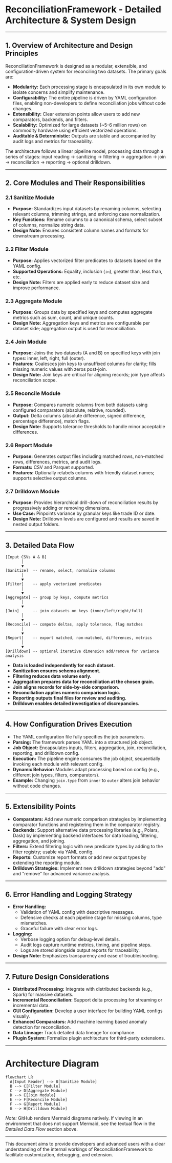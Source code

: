 # ReconciliationFramework - Detailed Architecture & System Design

---

## 1. Overview of Architecture and Design Principles

ReconciliationFramework is designed as a modular, extensible, and configuration-driven system for reconciling two datasets. The primary goals are:

- **Modularity:** Each processing stage is encapsulated in its own module to isolate concerns and simplify maintenance.
- **Configurability:** The entire pipeline is driven by YAML configuration files, enabling non-developers to define reconciliation jobs without code changes.
- **Extensibility:** Clear extension points allow users to add new comparators, backends, and filters.
- **Scalability:** Optimized for large datasets (~5–6 million rows) on commodity hardware using efficient vectorized operations.
- **Auditable & Deterministic:** Outputs are stable and accompanied by audit logs and metrics for traceability.

The architecture follows a linear pipeline model, processing data through a series of stages: input reading → sanitizing → filtering → aggregation → join → reconciliation → reporting → optional drilldown.

---

## 2. Core Modules and Their Responsibilities

### 2.1 Sanitize Module

- **Purpose:** Standardizes input datasets by renaming columns, selecting relevant columns, trimming strings, and enforcing case normalization.
- **Key Functions:** Rename columns to a canonical schema, select subset of columns, normalize string data.
- **Design Note:** Ensures consistent column names and formats for downstream processing.

### 2.2 Filter Module

- **Purpose:** Applies vectorized filter predicates to datasets based on the YAML config.
- **Supported Operations:** Equality, inclusion (`in`), greater than, less than, etc.
- **Design Note:** Filters are applied early to reduce dataset size and improve performance.

### 2.3 Aggregate Module

- **Purpose:** Groups data by specified keys and computes aggregate metrics such as sum, count, and unique counts.
- **Design Note:** Aggregation keys and metrics are configurable per dataset side; aggregation output is used for reconciliation.

### 2.4 Join Module

- **Purpose:** Joins the two datasets (A and B) on specified keys with join types: inner, left, right, full (outer).
- **Features:** Coalesces join keys to unsuffixed columns for clarity; fills missing numeric values with zeros post-join.
- **Design Note:** Join keys are critical for aligning records; join type affects reconciliation scope.

### 2.5 Reconcile Module

- **Purpose:** Compares numeric columns from both datasets using configured comparators (absolute, relative, rounded).
- **Output:** Delta columns (absolute difference, signed difference, percentage difference), match flags.
- **Design Note:** Supports tolerance thresholds to handle minor acceptable differences.

### 2.6 Report Module

- **Purpose:** Generates output files including matched rows, non-matched rows, differences, metrics, and audit logs.
- **Formats:** CSV and Parquet supported.
- **Features:** Optionally relabels columns with friendly dataset names; supports selective output columns.

### 2.7 Drilldown Module

- **Purpose:** Provides hierarchical drill-down of reconciliation results by progressively adding or removing dimensions.
- **Use Case:** Pinpoints variance by granular keys like trade ID or date.
- **Design Note:** Drilldown levels are configured and results are saved in nested output folders.

---

## 3. Detailed Data Flow

```text
[Input CSVs A & B]
       │
       ▼
[Sanitize]  -- rename, select, normalize columns
       │
       ▼
[Filter]    -- apply vectorized predicates
       │
       ▼
[Aggregate] -- group by keys, compute metrics
       │
       ▼
[Join]      -- join datasets on keys (inner/left/right/full)
       │
       ▼
[Reconcile] -- compute deltas, apply tolerance, flag matches
       │
       ▼
[Report]    -- export matched, non-matched, differences, metrics
       │
       ▼
[Drilldown] -- optional iterative dimension add/remove for variance analysis
```

- **Data is loaded independently for each dataset.**
- **Sanitization ensures schema alignment.**
- **Filtering reduces data volume early.**
- **Aggregation prepares data for reconciliation at the chosen grain.**
- **Join aligns records for side-by-side comparison.**
- **Reconciliation applies numeric comparison logic.**
- **Reporting outputs final files for review and auditing.**
- **Drilldown enables detailed investigation of discrepancies.**

---

## 4. How Configuration Drives Execution

- The YAML configuration file fully specifies the job parameters.
- **Parsing:** The framework parses YAML into a structured job object.
- **Job Object:** Encapsulates inputs, filters, aggregation, join, reconciliation, reporting, and drilldown config.
- **Execution:** The pipeline engine consumes the job object, sequentially invoking each module with relevant config.
- **Dynamic Behavior:** Modules adapt processing based on config (e.g., different join types, filters, comparators).
- **Example:** Changing `join.type` from `inner` to `outer` alters join behavior without code changes.

---

## 5. Extensibility Points

- **Comparators:** Add new numeric comparison strategies by implementing comparator functions and registering them in the comparator registry.
- **Backends:** Support alternative data processing libraries (e.g., Polars, Dask) by implementing backend interfaces for data loading, filtering, aggregation, and joining.
- **Filters:** Extend filtering logic with new predicate types by adding to the filter registry; usable via YAML config.
- **Reports:** Customize report formats or add new output types by extending the reporting module.
- **Drilldown Strategies:** Implement new drilldown strategies beyond "add" and "remove" for advanced variance analysis.

---

## 6. Error Handling and Logging Strategy

- **Error Handling:** 
  - Validation of YAML config with descriptive messages.
  - Defensive checks at each pipeline stage for missing columns, type mismatches.
  - Graceful failure with clear error logs.
- **Logging:** 
  - Verbose logging option for debug-level details.
  - Audit logs capture runtime metrics, timing, and pipeline steps.
  - Logs are stored alongside output reports for traceability.
- **Design Note:** Emphasizes transparency and ease of troubleshooting.

---

## 7. Future Design Considerations

- **Distributed Processing:** Integrate with distributed backends (e.g., Spark) for massive datasets.
- **Incremental Reconciliation:** Support delta processing for streaming or incremental data.
- **GUI Configuration:** Develop a user interface for building YAML configs visually.
- **Enhanced Comparators:** Add machine learning based anomaly detection for reconciliation.
- **Data Lineage:** Track detailed data lineage for compliance.
- **Plugin System:** Formalize plugin architecture for third-party extensions.

---

# Architecture Diagram

```mermaid
flowchart LR
  A[Input Reader] --> B[Sanitize Module]
  B --> C[Filter Module]
  C --> D[Aggregate Module]
  D --> E[Join Module]
  E --> F[Reconcile Module]
  F --> G[Report Module]
  G --> H[Drilldown Module]
```

*Note:* GitHub renders Mermaid diagrams natively. If viewing in an environment that does not support Mermaid, see the textual flow in the *Detailed Data Flow* section above.

---

This document aims to provide developers and advanced users with a clear understanding of the internal workings of ReconciliationFramework to facilitate customization, debugging, and extension.
